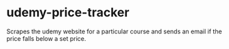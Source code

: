 # udemy-price-tracker
Scrapes the udemy website for a particular course and sends an email if the price falls below a set price.
